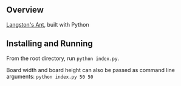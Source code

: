 ## Overview

[Langston's Ant](https://en.wikipedia.org/wiki/Langton%27s_ant), built with Python

## Installing and Running

From the root directory, run `python index.py`.

Board width and board height can also be passed as command line arguments: `python index.py 50 50`